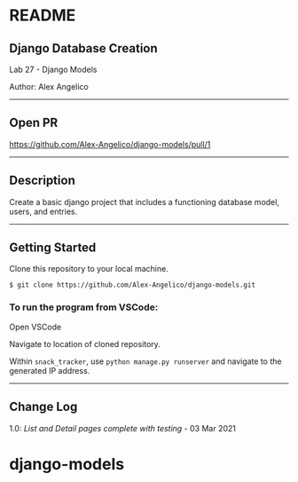 # README

## Django Database Creation

Lab 27 - Django Models

Author: Alex Angelico

----

## Open PR

https://github.com/Alex-Angelico/django-models/pull/1

----

## Description

Create a basic django project that includes a functioning database model, users, and entries.

----

## Getting Started

Clone this repository to your local machine.

```
$ git clone https://github.com/Alex-Angelico/django-models.git
```

### To run the program from VSCode:

Open VSCode

Navigate to location of cloned repository.

Within ```snack_tracker```, use ```python manage.py runserver``` and navigate to the generated IP address.

----

## Change Log

1.0: *List and Detail pages complete with testing* - 03 Mar 2021
# django-models
